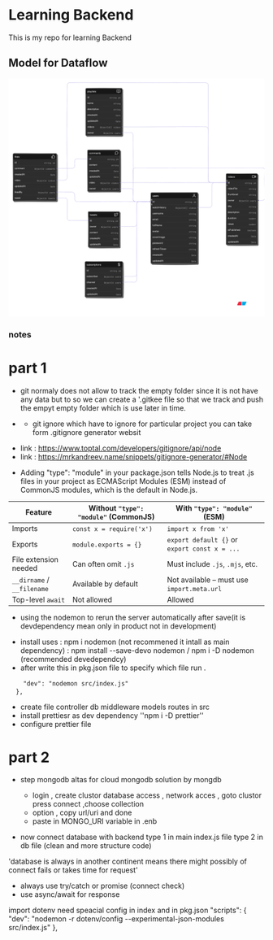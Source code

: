 # Learning Backend

This is my repo for learning Backend

## Model for Dataflow
![alt text](diagram-export-7-24-2025-5_31_33-PM.svg)


### notes
# part 1
* git normaly does not allow to track the empty folder since 
it is not have any data but to so we can create a '.gitkee file
 so that we track and push the empyt empty folder which is use later in time. 

* - git ignore  which have to ignore for particular project you can take form .gitignore generator websit
- link : https://www.toptal.com/developers/gitignore/api/node 
- link : https://mrkandreev.name/snippets/gitignore-generator/#Node

* Adding "type": "module" in your package.json tells Node.js to treat .js files in your project as ECMAScript Modules (ESM) instead of CommonJS modules, which is the default in Node.js.

| Feature                    | Without `"type": "module"` (CommonJS) | With `"type": "module"` (ESM)                 |
| -------------------------- | ------------------------------------- | --------------------------------------------- |
| Imports                    | `const x = require('x')`              | `import x from 'x'`                           |
| Exports                    | `module.exports = {}`                 | `export default {}` or `export const x = ...` |
| File extension needed      | Can often omit `.js`                  | Must include `.js`, `.mjs`, etc.              |
| `__dirname` / `__filename` | Available by default                  | Not available – must use `import.meta.url`    |
| Top-level `await`          | Not allowed                           | Allowed                                       |

* using the nodemon to rerun the server automatically after save(it is devdependency mean only in product not in development)
- install uses : npm i nodemon (not recommened it intall as main dependency)
               : npm install --save-devo nodemon /  npm i -D nodemon (recommended devedependcy) 
- after write this in pkg.json file to specify which file run .
``` "scripts": {
    "dev": "nodemon src/index.js"
  },
  ```

* create file controller db middleware models routes in src
* install prettiesr as dev dependency
     ''npm i -D prettier''
* configure prettier file 

# part 2
* step mongodb altas for cloud mongodb solution by mongdb 
  - login , create clustor database access , network acces , goto clustor press connect ,choose collection
  - option  , copy url/uri and done 
  - paste in MONGO_URI variable in .enb

* now connect database with backend
  type 1 in main index.js file
  type 2 in db file (clean and more structure code)

'database is always in another continent means there might possibly of connect fails or takes time for request'
  - always use try/catch or promise (connect check)
  - use async/await for response

import dotenv need speacial config in index and in pkg.json
  "scripts": {
    "dev": "nodemon -r dotenv/config --experimental-json-modules src/index.js"
  },
               